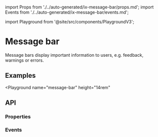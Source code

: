 import Props from './../auto-generated/ix-message-bar/props.md';
import Events from './../auto-generated/ix-message-bar/events.md';

import Playground from '@site/src/components/PlaygroundV3';

# Message bar

<!-- introduction start -->
Message bars display important information to users, e.g. feedback, warnings or errors.
<!-- introduction end -->

## Examples

<Playground
  name="message-bar" 
  height="14rem"
  >
</Playground>

## API

### Properties

<Props />

### Events

<Events />
